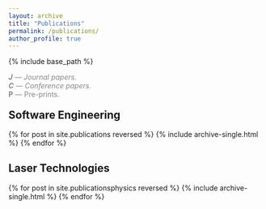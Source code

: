 ```yaml
---
layout: archive
title: "Publications"
permalink: /publications/
author_profile: true
---
```


{% include base_path %}

<p style="margin-bottom: -10px; padding-bottom: 0; color: #888888"><i><b>J</b> — Journal papers.<br>
<b>C</b> — Conference papers.</i><br>
<b>P</b> — Pre-prints.</p>

<h2 >Software Engineering</h2>

{% for post in site.publications reversed %}
  {% include archive-single.html %}
{% endfor %}

<h2 >Laser Technologies</h2>

{% for post in site.publicationsphysics reversed %}
  {% include archive-single.html %}
{% endfor %}